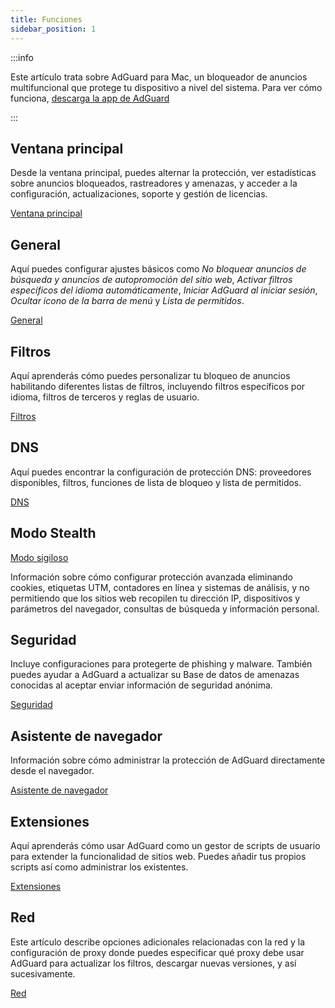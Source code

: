 ```yaml
---
title: Funciones
sidebar_position: 1
---
```


:::info

Este artículo trata sobre AdGuard para Mac, un bloqueador de anuncios multifuncional que protege tu dispositivo a nivel del sistema. Para ver cómo funciona, [descarga la app de AdGuard](https://agrd.io/download-kb-adblock)

:::

## Ventana principal

Desde la ventana principal, puedes alternar la protección, ver estadísticas sobre anuncios bloqueados, rastreadores y amenazas, y acceder a la configuración, actualizaciones, soporte y gestión de licencias.

[Ventana principal](/adguard-for-mac/features/main.md)

## General

Aquí puedes configurar ajustes básicos como _No bloquear anuncios de búsqueda y anuncios de autopromoción del sitio web_, _Activar filtros específicos del idioma automáticamente_, _Iniciar AdGuard al iniciar sesión_, _Ocultar icono de la barra de menú_ y _Lista de permitidos_.

[General](/adguard-for-mac/features/general.md)

## Filtros

Aquí aprenderás cómo puedes personalizar tu bloqueo de anuncios habilitando diferentes listas de filtros, incluyendo filtros específicos por idioma, filtros de terceros y reglas de usuario.

[Filtros](/adguard-for-mac/features/filters.md)

## DNS

Aquí puedes encontrar la configuración de protección DNS: proveedores disponibles, filtros, funciones de lista de bloqueo y lista de permitidos.

[DNS](/adguard-for-mac/features/dns.md)

## Modo Stealth

[Modo sigiloso](/adguard-for-mac/features/stealth.md)

Información sobre cómo configurar protección avanzada eliminando cookies, etiquetas UTM, contadores en línea y sistemas de análisis, y no permitiendo que los sitios web recopilen tu dirección IP, dispositivos y parámetros del navegador, consultas de búsqueda y información personal.

## Seguridad

Incluye configuraciones para protegerte de phishing y malware. También puedes ayudar a AdGuard a actualizar su Base de datos de amenazas conocidas al aceptar enviar información de seguridad anónima.

[Seguridad](/adguard-for-mac/features/security.md)

## Asistente de navegador

Información sobre cómo administrar la protección de AdGuard directamente desde el navegador.

[Asistente de navegador](/adguard-for-mac/features/browser-assistant.md)

## Extensiones

Aquí aprenderás cómo usar AdGuard como un gestor de scripts de usuario para extender la funcionalidad de sitios web. Puedes añadir tus propios scripts así como administrar los existentes.

[Extensiones](/adguard-for-mac/features/extensions.md)

## Red

Este artículo describe opciones adicionales relacionadas con la red y la configuración de proxy donde puedes especificar qué proxy debe usar AdGuard para actualizar los filtros, descargar nuevas versiones, y así sucesivamente.

[Red](/adguard-for-mac/features/network.md)
